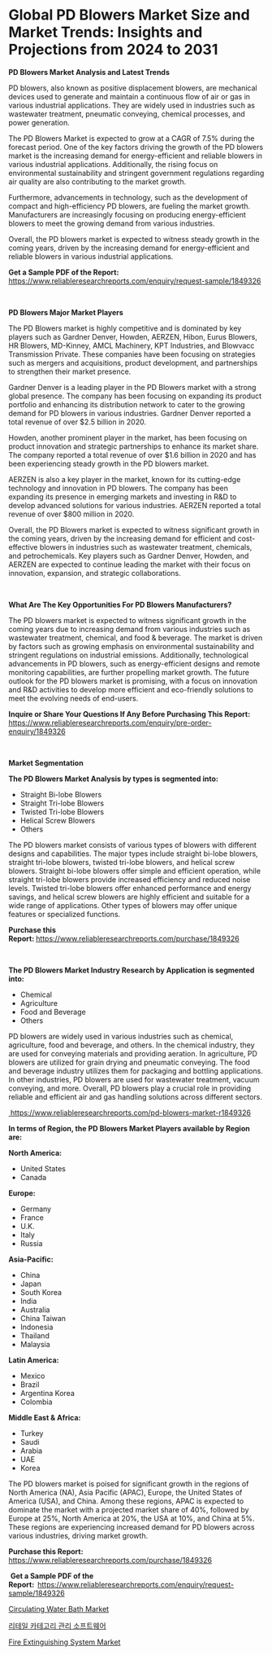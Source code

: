 <p><h1>Global PD Blowers Market Size and Market Trends: Insights and Projections from 2024 to 2031</h1></p><p><strong>PD Blowers Market Analysis and Latest Trends</strong></p>
<p><p>PD blowers, also known as positive displacement blowers, are mechanical devices used to generate and maintain a continuous flow of air or gas in various industrial applications. They are widely used in industries such as wastewater treatment, pneumatic conveying, chemical processes, and power generation.</p><p>The PD Blowers Market is expected to grow at a CAGR of 7.5% during the forecast period. One of the key factors driving the growth of the PD blowers market is the increasing demand for energy-efficient and reliable blowers in various industrial applications. Additionally, the rising focus on environmental sustainability and stringent government regulations regarding air quality are also contributing to the market growth.</p><p>Furthermore, advancements in technology, such as the development of compact and high-efficiency PD blowers, are fueling the market growth. Manufacturers are increasingly focusing on producing energy-efficient blowers to meet the growing demand from various industries.</p><p>Overall, the PD blowers market is expected to witness steady growth in the coming years, driven by the increasing demand for energy-efficient and reliable blowers in various industrial applications.</p></p>
<p><strong>Get a Sample PDF of the Report:&nbsp;</strong> <a href="https://www.reliableresearchreports.com/enquiry/request-sample/1849326">https://www.reliableresearchreports.com/enquiry/request-sample/1849326</a></p>
<p>&nbsp;</p>
<p><strong>PD Blowers Major Market Players</strong></p>
<p><p>The PD Blowers market is highly competitive and is dominated by key players such as Gardner Denver, Howden, AERZEN, Hibon, Eurus Blowers, HR Blowers, MD-Kinney, AMCL Machinery, KPT Industries, and Blowvacc Transmission Private. These companies have been focusing on strategies such as mergers and acquisitions, product development, and partnerships to strengthen their market presence.</p><p>Gardner Denver is a leading player in the PD Blowers market with a strong global presence. The company has been focusing on expanding its product portfolio and enhancing its distribution network to cater to the growing demand for PD blowers in various industries. Gardner Denver reported a total revenue of over $2.5 billion in 2020.</p><p>Howden, another prominent player in the market, has been focusing on product innovation and strategic partnerships to enhance its market share. The company reported a total revenue of over $1.6 billion in 2020 and has been experiencing steady growth in the PD blowers market.</p><p>AERZEN is also a key player in the market, known for its cutting-edge technology and innovation in PD blowers. The company has been expanding its presence in emerging markets and investing in R&D to develop advanced solutions for various industries. AERZEN reported a total revenue of over $800 million in 2020.</p><p>Overall, the PD Blowers market is expected to witness significant growth in the coming years, driven by the increasing demand for efficient and cost-effective blowers in industries such as wastewater treatment, chemicals, and petrochemicals. Key players such as Gardner Denver, Howden, and AERZEN are expected to continue leading the market with their focus on innovation, expansion, and strategic collaborations.</p></p>
<p>&nbsp;</p>
<p><strong>What Are The Key Opportunities For PD Blowers Manufacturers?</strong></p>
<p><p>The PD blowers market is expected to witness significant growth in the coming years due to increasing demand from various industries such as wastewater treatment, chemical, and food & beverage. The market is driven by factors such as growing emphasis on environmental sustainability and stringent regulations on industrial emissions. Additionally, technological advancements in PD blowers, such as energy-efficient designs and remote monitoring capabilities, are further propelling market growth. The future outlook for the PD blowers market is promising, with a focus on innovation and R&D activities to develop more efficient and eco-friendly solutions to meet the evolving needs of end-users.</p></p>
<p><strong>Inquire or Share Your Questions If Any Before Purchasing This Report:</strong> <a href="https://www.reliableresearchreports.com/enquiry/pre-order-enquiry/1849326">https://www.reliableresearchreports.com/enquiry/pre-order-enquiry/1849326</a></p>
<p>&nbsp;</p>
<p><strong>Market Segmentation</strong></p>
<p><strong>The PD Blowers Market Analysis by types is segmented into:</strong></p>
<p><ul><li>Straight Bi-lobe Blowers</li><li>Straight Tri-lobe Blowers</li><li>Twisted Tri-lobe Blowers</li><li>Helical Screw Blowers</li><li>Others</li></ul></p>
<p><p>The PD blowers market consists of various types of blowers with different designs and capabilities. The major types include straight bi-lobe blowers, straight tri-lobe blowers, twisted tri-lobe blowers, and helical screw blowers. Straight bi-lobe blowers offer simple and efficient operation, while straight tri-lobe blowers provide increased efficiency and reduced noise levels. Twisted tri-lobe blowers offer enhanced performance and energy savings, and helical screw blowers are highly efficient and suitable for a wide range of applications. Other types of blowers may offer unique features or specialized functions.</p></p>
<p><strong>Purchase this Report:&nbsp;</strong><a href="https://www.reliableresearchreports.com/purchase/1849326">https://www.reliableresearchreports.com/purchase/1849326</a></p>
<p>&nbsp;</p>
<p><strong>The PD Blowers Market Industry Research by Application is segmented into:</strong></p>
<p><ul><li>Chemical</li><li>Agriculture</li><li>Food and Beverage</li><li>Others</li></ul></p>
<p><p>PD blowers are widely used in various industries such as chemical, agriculture, food and beverage, and others. In the chemical industry, they are used for conveying materials and providing aeration. In agriculture, PD blowers are utilized for grain drying and pneumatic conveying. The food and beverage industry utilizes them for packaging and bottling applications. In other industries, PD blowers are used for wastewater treatment, vacuum conveying, and more. Overall, PD blowers play a crucial role in providing reliable and efficient air and gas handling solutions across different sectors.</p></p>
<p><a href="https://www.reliableresearchreports.com/pd-blowers-market-r1849326">&nbsp;https://www.reliableresearchreports.com/pd-blowers-market-r1849326</a></p>
<p><strong>In terms of Region, the PD Blowers Market Players available by Region are:</strong></p>
<p>
    <p> <strong> North America: </strong>
        <ul>
            <li>United States</li>
            <li>Canada</li>
        </ul>
        </p> 
    <p> <strong> Europe: </strong>
        <ul>
            <li>Germany</li>
            <li>France</li>
            <li>U.K.</li>
            <li>Italy</li>
            <li>Russia</li>
        </ul>
        </p> 
    <p> <strong> Asia-Pacific: </strong>
        <ul>
            <li>China</li>
            <li>Japan</li>
            <li>South Korea</li>
            <li>India</li>
            <li>Australia</li>
            <li>China Taiwan</li>
            <li>Indonesia</li>
            <li>Thailand</li>
            <li>Malaysia</li>
        </ul>
        </p> 
    <p> <strong> Latin America: </strong>
        <ul>
            <li>Mexico</li>
            <li>Brazil</li>
            <li>Argentina Korea</li>
            <li>Colombia</li>
        </ul>
        </p> 
    <p> <strong> Middle East & Africa: </strong>
        <ul>
            <li>Turkey</li>
            <li>Saudi</li>
            <li>Arabia</li>
            <li>UAE</li>
            <li>Korea</li>
        </ul>
    </p>
    </p>
<p><p>The PD blowers market is poised for significant growth in the regions of North America (NA), Asia Pacific (APAC), Europe, the United States of America (USA), and China. Among these regions, APAC is expected to dominate the market with a projected market share of 40%, followed by Europe at 25%, North America at 20%, the USA at 10%, and China at 5%. These regions are experiencing increased demand for PD blowers across various industries, driving market growth.</p></p>
<p><strong>Purchase this Report: </strong><a href="https://www.reliableresearchreports.com/purchase/1849326">https://www.reliableresearchreports.com/purchase/1849326</a></p>
<p>&nbsp;<strong>Get a Sample PDF of the Report:&nbsp;&nbsp;</strong><a href="https://www.reliableresearchreports.com/enquiry/request-sample/1849326">https://www.reliableresearchreports.com/enquiry/request-sample/1849326</a></p>
<p><strong></strong></p>
<p><p><a href="https://github.com/jhonangga41/Market-Research-Report-List-1/blob/main/circulating-water-bath-market.md">Circulating Water Bath Market</a></p><p><a href="https://github.com/AlbertotDouglas44367/Market-Research-Report-List-2/blob/main/4464268171867.md">리테일 카테고리 관리 소프트웨어</a></p><p><a href="https://github.com/jnzzvtbl92/Market-Research-Report-List-1/blob/main/fire-extinguishing-system-market.md">Fire Extinguishing System Market</a></p></p>